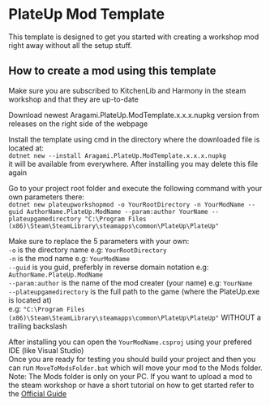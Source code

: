 # PlateUp Mod Template

This template is designed to get you started with creating a workshop mod right away without all the setup stuff.

## How to create a mod using this template

Make sure you are subscribed to KitchenLib and Harmony in the steam workshop and that they are up-to-date

Download newest Aragami.PlateUp.ModTemplate.x.x.x.nupkg version from releases on the right side of the webpage

Install the template using cmd in the directory where the downloaded file is located at:<br/>``dotnet new --install Aragami.PlateUp.ModTemplate.x.x.x.nupkg``<br/>it will be available from everywhere. After installing you may delete this file again

Go to your project root folder and execute the following command with your own parameters there:<br/>``dotnet new plateupworkshopmod -o YourRootDirectory -n YourModName --guid AuthorName.PlateUp.ModName --param:author YourName --plateupgamedirectory "C:\Program Files (x86)\Steam\SteamLibrary\steamapps\common\PlateUp\PlateUp"``

Make sure to replace the 5 parameters with your own:<br/>
``-o`` is the directory name  e.g: ``YourRootDirectory``<br/>
``-n`` is the mod name  e.g: ``YourModName``<br/>
``--guid`` is you guid, preferbly in reverse domain notation  e.g: ``AuthorName.PlateUp.ModName``<br/>
``--param:author`` is the name of the mod creater (your name)  e.g: ``YourName``<br/>
``--plateupgamedirectory`` is the full path to the game (where the PlateUp.exe is located at)<br/>e.g: ``"C:\Program Files (x86)\Steam\SteamLibrary\steamapps\common\PlateUp\PlateUp"`` WITHOUT a trailing backslash

After installing you can open the ``YourModName.csproj`` using your prefered IDE (like Visual Studio)<br/>
Once you are ready for testing you should build your project and then you can run ``MoveToModsFolder.bat`` which will move your mod to the Mods folder.<br/>
Note: The Mods folder is only on your PC. If you want to upload a mod to the steam workshop or have a short tutorial on how to get started refer to the [Official Guide](https://wiki.plateupgame.com/en/Modding/GettingStarted)
